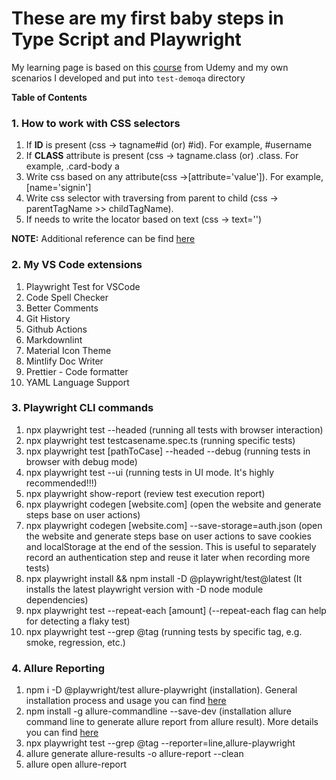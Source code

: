 # These are my first baby steps in Type Script and Playwright

My learning page is based on this [course](https://softserve.udemy.com/course/playwright-tutorials-automation-testing) from Udemy and my own scenarios I developed and put into `test-demoqa` directory

**Table of Contents**

### 1. How to work with CSS selectors

1. If **ID** is present (css -> tagname#id (or) #id). For example, #username
2. If **CLASS** attribute is present (css -> tagname.class (or) .class. For example, .card-body a
3. Write css based on any attribute(css ->[attribute='value']). For example, [name='signin']
4. Write css selector with traversing from parent to child (css -> parentTagName >> childTagName).
5. If needs to write the locator based on text (css -> text='')

**NOTE:** Additional reference can be find [here](https://css.in.ua/css/selectors)

### 2. My VS Code extensions

1. Playwright Test for VSCode
2. Code Spell Checker
3. Better Comments
4. Git History
5. Github Actions
6. Markdownlint
7. Material Icon Theme
8. Mintlify Doc Writer
9. Prettier - Code formatter
10. YAML Language Support

### 3. Playwright CLI commands

1. npx playwright test --headed (running all tests with browser interaction)
2. npx playwright test testcasename.spec.ts (running specific tests)
3. npx playwright test [pathToCase] --headed --debug (running tests in browser with debug mode)
4. npx playwright test --ui (running tests in UI mode. It's highly recommended!!!)
5. npx playwright show-report (review test execution report)
6. npx playwright codegen [website.com] (open the website and generate steps base on user actions)
7. npx playwright codegen [website.com] --save-storage=auth.json (open the website and generate steps base on user actions to save cookies and localStorage at the end of the session. This is useful to separately record an authentication step and reuse it later when recording more tests)
8. npx playwright install && npm install -D @playwright/test@latest (It installs the latest playwright version with -D node module dependencies)
9. npx playwright test --repeat-each [amount] (--repeat-each flag can help for detecting a flaky test)
10. npx playwright test --grep @tag (running tests by specific tag, e.g. smoke, regression, etc.)

### 4. Allure Reporting

1. npm i -D @playwright/test allure-playwright (installation). General installation process and usage you can find [here](https://www.npmjs.com/package/allure-playwright?activeTab=readme)
2. npm install -g allure-commandline --save-dev (installation allure command line to generate allure report from allure result). More details you can find [here](https://www.npmjs.com/package/allure-commandline)
3. npx playwright test --grep @tag --reporter=line,allure-playwright
4. allure generate allure-results -o allure-report --clean
5. allure open allure-report
